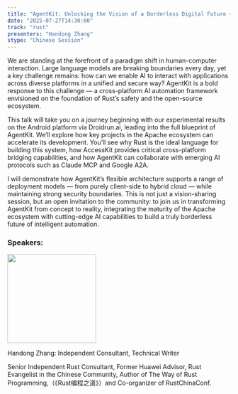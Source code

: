```yaml
---
title: "AgentKit: Unlocking the Vision of a Borderless Digital Future — Building AI Automation with Rust and"
date: "2025-07-27T14:30:00"
track: "rust"
presenters: "Handong Zhang"
stype: "Chinese Session"
---
```


We are standing at the forefront of a paradigm shift in human-computer interaction. Large language models are breaking boundaries every day, yet a key challenge remains: how can we enable AI to interact with applications across diverse platforms in a unified and secure way? AgentKit is a bold response to this challenge — a cross-platform AI automation framework envisioned on the foundation of Rust’s safety and the open-source ecosystem.

This talk will take you on a journey beginning with our experimental results on the Android platform via Droidrun.ai, leading into the full blueprint of AgentKit. We’ll explore how key projects in the Apache ecosystem can accelerate its development. You’ll see why Rust is the ideal language for building this system, how AccessKit provides critical cross-platform bridging capabilities, and how AgentKit can collaborate with emerging AI protocols such as Claude MCP and Google A2A.

I will demonstrate how AgentKit’s flexible architecture supports a range of deployment models — from purely client-side to hybrid cloud — while maintaining strong security boundaries. This is not just a vision-sharing session, but an open invitation to the community: to join us in transforming AgentKit from concept to reality, integrating the maturity of the Apache ecosystem with cutting-edge AI capabilities to build a truly borderless future of intelligent automation.

### Speakers:


<img src="https://sessionize.com/image/93e4-400o400o1-pKLRTNPuoM8fWMAR8FENhZ.jpg" width="200" /><br/>

Handong Zhang: Independent Consultant, Technical Writer

Senior Independent Rust Consultant, Former Huawei Advisor, Rust Evangelist in the Chinese Community, Author of The Way of Rust Programming,（《Rust编程之道》）and Co-organizer of RustChinaConf.